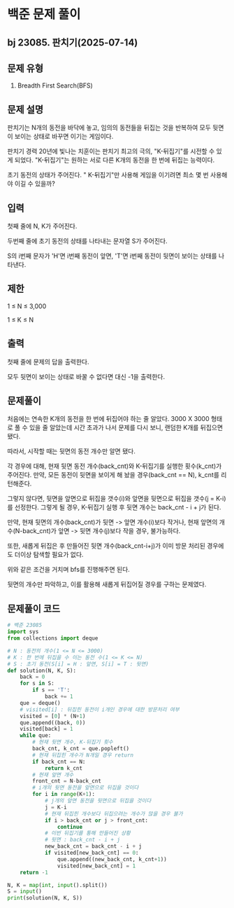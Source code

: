 # 백준 문제 풀이

## bj 23085. 판치기(2025-07-14)

## 문제 유형

1. Breadth First Search(BFS)

## 문제 설명

판치기는 N개의 동전을 바닥에 놓고, 임의의 동전들을 뒤집는 것을 반복하여 모두 뒷면이 보이는 상태로 바꾸면 이기는 게임이다.

판치기 경력 20년에 빛나는 치훈이는 판치기 최고의 극의, "K-뒤집기"를 시전할 수 있게 되었다. "K-뒤집기"는 원하는 서로 다른 K개의 동전을 한 번에 뒤집는 능력이다.

초기 동전의 상태가 주어진다. " K-뒤집기"만 사용해 게임을 이기려면 최소 몇 번 사용해야 이길 수 있을까?

## 입력

첫째 줄에 N, K가 주어진다.

두번째 줄에 초기 동전의 상태를 나타내는 문자열 S가 주어진다.

S의 i번째 문자가 'H'면 i번째 동전이 앞면, 'T'면 i번째 동전이 뒷면이 보이는 상태를 나타낸다.

## 제한

1 ≤ N ≤ 3,000

1 ≤ K ≤ N

## 출력

첫째 줄에 문제의 답을 출력한다.

모두 뒷면이 보이는 상태로 바꿀 수 없다면 대신 -1을 출력한다.

## 문제풀이

처음에는 연속한 K개의 동전을 한 번에 뒤집어야 하는 줄 알았다. 3000 X 3000 형태로 풀 수 있을 줄 알았는데 시간 초과가 나서 문제를 다시 보니, 랜덤한 K개를 뒤집으면 됐다.

따라서, 시작할 때는 뒷면의 동전 개수만 알면 됐다.

각 경우에 대해, 현재 뒷면 동전 개수(back_cnt)와 K-뒤집기를 실행한 횟수(k_cnt)가 주어진다. 만약, 모든 동전이 뒷면을 보이게 해 놨을 경우(back_cnt == N), k_cnt를 리턴해준다.

그렇지 않다면, 뒷면을 앞면으로 뒤집을 갯수(i)와 앞면을 뒷면으로 뒤집을 갯수(j = K-i)를 선정한다. 그렇게 될 경우,
K-뒤집기 실행 후 뒷면 개수는 back_cnt - i + j가 된다.

만약, 현재 뒷면의 개수(back_cnt)가 뒷면 -> 앞면 개수(i)보다 작거나, 현재 앞면의 개수(N-back_cnt)가 앞면 -> 뒷면 개수(j)보다 작을 경우, 불가능하다.

또한, 새롭게 뒤집은 후 만들어진 뒷면 개수(back_cnt-i+j)가 이미 방문 처리된 경우에도 더이상 탐색할 필요가 없다.

위와 같은 조건을 거치며 bfs를 진행해주면 된다.

뒷면의 개수만 파악하고, 이를 활용해 새롭게 뒤집어질 경우를 구하는 문제였다.

## 문제풀이 코드

```python
# 백준 23085
import sys
from collections import deque

# N : 동전의 개수(1 <= N <= 3000)
# K : 한 번에 뒤집을 수 이는 동전 수(1 <= K <= N)
# S : 초기 동전(S[i] = H : 앞면, S[i] = T : 뒷면)
def solution(N, K, S):
    back = 0
    for s in S:
        if s == 'T':
            back += 1
    que = deque()
    # visited[i] : 뒤집힌 동전이 i개인 경우에 대한 방문처리 여부
    visited = [0] * (N+1)
    que.append((back, 0))
    visited[back] = 1
    while que:
        # 현재 뒷면 개수, K-뒤집기 횟수
        back_cnt, k_cnt = que.popleft()
        # 현재 뒤집힌 개수가 N개일 경우 return
        if back_cnt == N:
            return k_cnt
        # 현재 앞면 개수
        front_cnt = N-back_cnt
        # i개의 뒷면 동전을 앞면으로 뒤집을 것이다
        for i in range(K+1):
            # j개의 앞면 동전을 뒷면으로 뒤집을 것이다
            j = K-i
            # 현재 뒤집힌 개수보다 뒤집으려는 개수가 많을 경우 불가
            if i > back_cnt or j > front_cnt:
                continue
            # 이번 뒤집기를 통해 만들어진 상황
            # 뒷면 : back_cnt - i + j
            new_back_cnt = back_cnt - i + j
            if visited[new_back_cnt] == 0:
                que.append((new_back_cnt, k_cnt+1))
                visited[new_back_cnt] = 1
    return -1

N, K = map(int, input().split())
S = input()
print(solution(N, K, S))
```

```java


```
